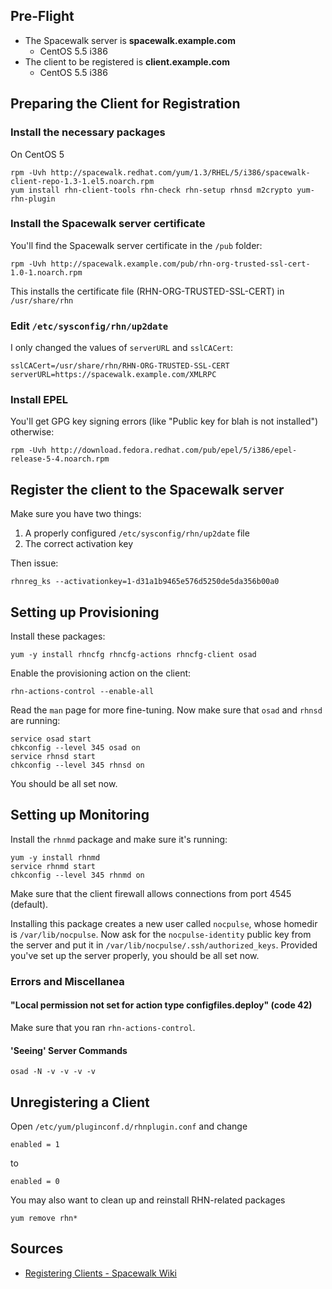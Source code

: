 Pre-Flight
----------

* The Spacewalk server is **spacewalk.example.com**
    * CentOS 5.5 i386
* The client to be registered is **client.example.com**
    * CentOS 5.5 i386

Preparing the Client for Registration
-------------------------------------

### Install the necessary packages

On CentOS 5

    rpm -Uvh http://spacewalk.redhat.com/yum/1.3/RHEL/5/i386/spacewalk-client-repo-1.3-1.el5.noarch.rpm  
    yum install rhn-client-tools rhn-check rhn-setup rhnsd m2crypto yum-rhn-plugin

### Install the Spacewalk server certificate

You'll find the Spacewalk server certificate in the `/pub` folder:

    rpm -Uvh http://spacewalk.example.com/pub/rhn-org-trusted-ssl-cert-1.0-1.noarch.rpm

This installs the certificate file (RHN-ORG-TRUSTED-SSL-CERT) in `/usr/share/rhn`

### Edit `/etc/sysconfig/rhn/up2date`

I only changed the values of `serverURL` and `sslCACert`:

    sslCACert=/usr/share/rhn/RHN-ORG-TRUSTED-SSL-CERT
    serverURL=https://spacewalk.example.com/XMLRPC

### Install EPEL

You'll get GPG key signing errors (like "Public key for blah is not
installed") otherwise:

    rpm -Uvh http://download.fedora.redhat.com/pub/epel/5/i386/epel-release-5-4.noarch.rpm

Register the client to the Spacewalk server
-------------------------------------------

Make sure you have two things:

1. A properly configured `/etc/sysconfig/rhn/up2date` file
2. The correct activation key

Then issue:

    rhnreg_ks --activationkey=1-d31a1b9465e576d5250de5da356b00a0

Setting up Provisioning
-----------------------

Install these packages:

    yum -y install rhncfg rhncfg-actions rhncfg-client osad

Enable the provisioning action on the client:

    rhn-actions-control --enable-all

Read the `man` page for more fine-tuning. Now make sure that `osad` and
`rhnsd` are running:

    service osad start  
    chkconfig --level 345 osad on  
    service rhnsd start  
    chkconfig --level 345 rhnsd on

You should be all set now.

Setting up Monitoring
---------------------

Install the `rhnmd` package and make sure it's running:

    yum -y install rhnmd  
    service rhnmd start  
    chkconfig --level 345 rhnmd on

Make sure that the client firewall allows connections from port 4545
(default).

Installing this package creates a new user called `nocpulse`, whose
homedir is `/var/lib/nocpulse`. Now ask for the `nocpulse-identity`
public key from the server and put it in
`/var/lib/nocpulse/.ssh/authorized_keys`. Provided you've set up the
server properly, you should be all set now.

### Errors and Miscellanea

#### "Local permission not set for action type configfiles.deploy" (code 42)

Make sure that you ran `rhn-actions-control`.

#### 'Seeing' Server Commands

    osad -N -v -v -v -v

Unregistering a Client
----------------------

Open `/etc/yum/pluginconf.d/rhnplugin.conf` and change

    enabled = 1

to

    enabled = 0

You may also want to clean up and reinstall RHN-related packages

    yum remove rhn*

Sources
-------

* [Registering Clients - Spacewalk Wiki](https://fedorahosted.org/spacewalk/wiki/RegisteringClients)




